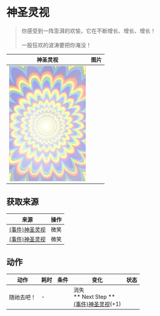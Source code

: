 # 神圣灵视  
> 你感受到一阵澎湃的欢愉，它在不断增长、增长、增长！<br><br>一股狂欢的波涛要把你淹没！  
  
  神圣灵视  |   图片   
 ----  |  ----:   
   |  <img decoding="async" src="Sprite/God.png" href="a.md" style="max-width:300px;max-height:300px;">   
  
## 获取来源  
来源  |  操作  
----  |  ----  
[(事件)神圣灵视](Event_GodExperience1a.md)  |  微笑  
[(事件)神圣灵视](Event_HuntedExperience1a.md)  |  微笑  
## 动作  
动作  |  耗时  |  条件  |  变化  |  状态  
----  |  ----  |  ----  |  ----  |  ----  
随祂去吧！<br>  |  -  |    |  消失<br>** Next Step **<br>  [(事件)神圣灵视](Event_GodExperience1c.md)(+1)<br>  |    
